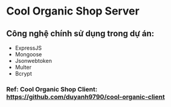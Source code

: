 # Cool Organic Shop Server

## Công nghệ chính sử dụng trong dự án:

* ExpressJS
* Mongoose
* Jsonwebtoken
* Multer
* Bcrypt

### Ref: Cool Organic Shop Client: https://github.com/duyanh9790/cool-organic-client
